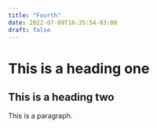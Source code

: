 ```yaml
---
title: "Fourth"
date: 2022-07-09T16:35:54-03:00
draft: false
---
```


# This is a heading one
## This is a heading two

This is a paragraph.